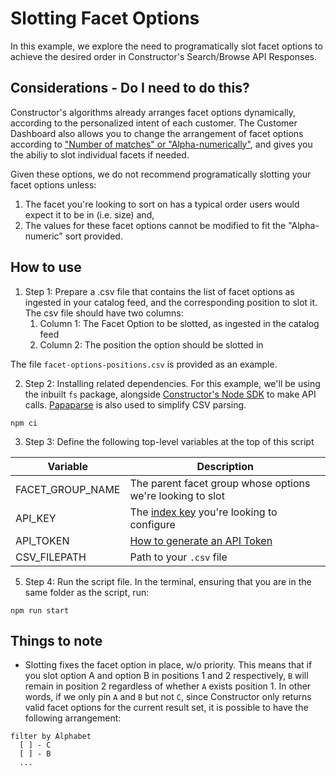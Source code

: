 # Slotting Facet Options

In this example, we explore the need to programatically slot facet options to achieve the desired order in Constructor's Search/Browse API Responses.

## Considerations - Do I need to do this?

Constructor's algorithms already arranges facet options dynamically, according to the personalized intent of each customer. The Customer Dashboard also allows you to change the arrangement of facet options according to ["Number of matches" or "Alpha-numerically"](https://docs.constructor.com/docs/using-the-constructor-dashboard-configuring-rules-facets-configure-global-facets#range-1), and gives you the abiliy to slot individual facets if needed.

Given these options, we do not recommend programatically slotting your facet options unless:

1. The facet you're looking to sort on has a typical order users would expect it to be in (i.e. size) and,
2. The values for these facet options cannot be modified to fit the "Alpha-numeric" sort provided.

## How to use

1. Step 1: Prepare a .csv file that contains the list of facet options as ingested in your catalog feed, and the corresponding position to slot it. The csv file should have two columns:
   1. Column 1: The Facet Option to be slotted, as ingested in the catalog feed
   2. Column 2: The position the option should be slotted in

The file `facet-options-positions.csv` is provided as an example.

2. Step 2: Installing related dependencies. For this example, we'll be using the inbuilt `fs` package, alongside [Constructor's Node SDK](https://github.com/constructor-io/constructorio-node) to make API calls. [Papaparse](https://github.com/mholt/PapaParse) is also used to simplify CSV parsing.

```
npm ci
```

3. Step 3: Define the following top-level variables at the top of this script

Variable | Description
--- | ---
FACET_GROUP_NAME | The parent facet group whose options we're looking to slot
API_KEY | The [index key](https://docs.constructor.com/docs/faq-api-are-the-api-key-and-token-considered-secret#api-token) you're looking to configure
API_TOKEN | [How to generate an API Token](https://docs.constructor.com/docs/using-the-constructor-dashboard-monitoring-integration-status-api-tokens)
CSV_FILEPATH | Path to your `.csv` file

5. Step 4: Run the script file. In the terminal, ensuring that you are in the same folder as the script, run:

```
npm run start
```

## Things to note

- Slotting fixes the facet option in place, w/o priority. This means that if you slot option A and option B in positions 1 and 2 respectively, `B` will remain in position 2 regardless of whether `A` exists position 1. In other words, if we only pin `A` and `B` but not `C`, since Constructor only returns valid facet options for the current result set, it is possible to have the following arrangement:

```
filter by Alphabet
  [ ] - C
  [ ] - B
  ...
```
